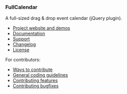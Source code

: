 ### FullCalendar

A full-sized drag & drop event calendar (jQuery plugin).

- [Project website and demos](http://arshaw.com/fullcalendar/)
- [Documentation](http://arshaw.com/fullcalendar/docs/)
- [Support](http://arshaw.com/fullcalendar/support/)
- [Changelog](changelog.md)
- [License](license.txt)

For contributors:

- [Ways to contribute](http://arshaw.com/fullcalendar/wiki/Contributing/)
- [General coding guidelines](https://github.com/arshaw/fullcalendar/wiki/Contributing-Code)
- [Contributing features](https://github.com/arshaw/fullcalendar/wiki/Contributing-Features)
- [Contributing bugfixes](https://github.com/arshaw/fullcalendar/wiki/Contributing-Bugfixes)
